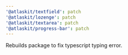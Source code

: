 ```yaml
---
'@atlaskit/textfield': patch
'@atlaskit/lozenge': patch
'@atlaskit/textarea': patch
'@atlaskit/progress-bar': patch
---
```


Rebuilds package to fix typescript typing error.
